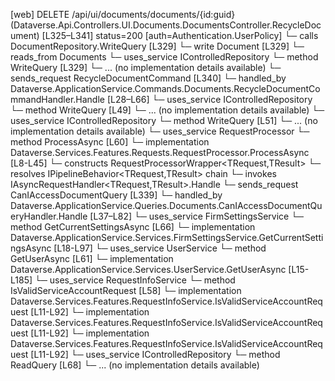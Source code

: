 [web] DELETE /api/ui/documents/documents/{id:guid}  (Dataverse.Api.Controllers.UI.Documents.DocumentsController.RecycleDocument)  [L325–L341] status=200 [auth=Authentication.UserPolicy]
  └─ calls DocumentRepository.WriteQuery [L329]
  └─ write Document [L329]
    └─ reads_from Documents
  └─ uses_service IControlledRepository<Document>
    └─ method WriteQuery [L329]
      └─ ... (no implementation details available)
  └─ sends_request RecycleDocumentCommand [L340]
    └─ handled_by Dataverse.ApplicationService.Commands.Documents.RecycleDocumentCommandHandler.Handle [L28–L66]
      └─ uses_service IControlledRepository<Document>
        └─ method WriteQuery [L49]
          └─ ... (no implementation details available)
      └─ uses_service IControlledRepository<DocumentVersion>
        └─ method WriteQuery [L51]
          └─ ... (no implementation details available)
      └─ uses_service RequestProcessor
        └─ method ProcessAsync [L60]
          └─ implementation Dataverse.Services.Features.Requests.RequestProcessor.ProcessAsync [L8-L45]
            └─ constructs RequestProcessorWrapper<TRequest,TResult>
            └─ resolves IPipelineBehavior<TRequest,TResult> chain
            └─ invokes IAsyncRequestHandler<TRequest,TResult>.Handle
  └─ sends_request CanIAccessDocumentQuery [L339]
    └─ handled_by Dataverse.ApplicationService.Queries.Documents.CanIAccessDocumentQueryHandler.Handle [L37–L82]
      └─ uses_service FirmSettingsService
        └─ method GetCurrentSettingsAsync [L66]
          └─ implementation Dataverse.ApplicationService.Services.FirmSettingsService.GetCurrentSettingsAsync [L18-L97]
      └─ uses_service UserService
        └─ method GetUserAsync [L61]
          └─ implementation Dataverse.ApplicationService.Services.UserService.GetUserAsync [L15-L185]
      └─ uses_service RequestInfoService
        └─ method IsValidServiceAccountRequest [L58]
          └─ implementation Dataverse.Services.Features.RequestInfoService.IsValidServiceAccountRequest [L11-L92]
          └─ implementation Dataverse.Services.Features.RequestInfoService.IsValidServiceAccountRequest [L11-L92]
          └─ implementation Dataverse.Services.Features.RequestInfoService.IsValidServiceAccountRequest [L11-L92]
      └─ uses_service IControlledRepository<Document>
        └─ method ReadQuery [L68]
          └─ ... (no implementation details available)

